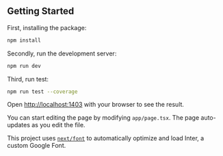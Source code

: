 ## Getting Started

First, installing the package:

```bash
npm install
```

Secondly, run the development server:

```bash
npm run dev
```

Third, run test:

```bash
npm run test --coverage
```

Open [http://localhost:1403](http://localhost:1403) with your browser to see the result.

You can start editing the page by modifying `app/page.tsx`. The page auto-updates as you edit the file.

This project uses [`next/font`](https://nextjs.org/docs/basic-features/font-optimization) to automatically optimize and load Inter, a custom Google Font.
